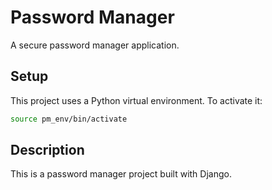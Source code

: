 # Password Manager

A secure password manager application.

## Setup

This project uses a Python virtual environment. To activate it:

```bash
source pm_env/bin/activate
```

## Description

This is a password manager project built with Django.
